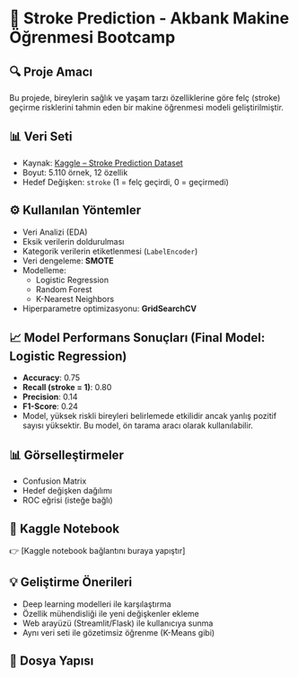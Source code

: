 # 🧠 Stroke Prediction - Akbank Makine Öğrenmesi Bootcamp

## 🔍 Proje Amacı
Bu projede, bireylerin sağlık ve yaşam tarzı özelliklerine göre felç (stroke) geçirme risklerini tahmin eden bir makine öğrenmesi modeli geliştirilmiştir.

## 📊 Veri Seti
- Kaynak: [Kaggle – Stroke Prediction Dataset](https://www.kaggle.com/datasets/fedesoriano/stroke-prediction-dataset)
- Boyut: 5.110 örnek, 12 özellik
- Hedef Değişken: `stroke` (1 = felç geçirdi, 0 = geçirmedi)

## ⚙️ Kullanılan Yöntemler
- Veri Analizi (EDA)
- Eksik verilerin doldurulması
- Kategorik verilerin etiketlenmesi (`LabelEncoder`)
- Veri dengeleme: **SMOTE**
- Modelleme:
  - Logistic Regression
  - Random Forest
  - K-Nearest Neighbors
- Hiperparametre optimizasyonu: **GridSearchCV**

## 📈 Model Performans Sonuçları (Final Model: Logistic Regression)
- **Accuracy**: 0.75
- **Recall (stroke = 1)**: 0.80
- **Precision**: 0.14
- **F1-Score**: 0.24
- Model, yüksek riskli bireyleri belirlemede etkilidir ancak yanlış pozitif sayısı yüksektir. Bu model, ön tarama aracı olarak kullanılabilir.

## 📊 Görselleştirmeler
- Confusion Matrix
- Hedef değişken dağılımı
- ROC eğrisi (isteğe bağlı)

## 🔗 Kaggle Notebook
👉 [Kaggle notebook bağlantını buraya yapıştır]

## 💡 Geliştirme Önerileri
- Deep learning modelleri ile karşılaştırma
- Özellik mühendisliği ile yeni değişkenler ekleme
- Web arayüzü (Streamlit/Flask) ile kullanıcıya sunma
- Aynı veri seti ile gözetimsiz öğrenme (K-Means gibi)

## 📁 Dosya Yapısı
